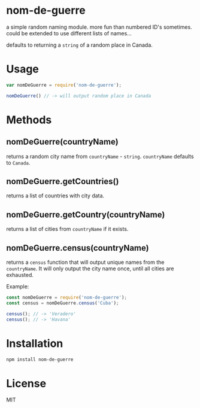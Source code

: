 # nom-de-guerre
a simple random naming module. more fun than numbered ID's sometimes.
could be extended to use different lists of names...

defaults to returning a `string` of a random place in Canada.

# Usage
```javascript
var nomDeGuerre = require('nom-de-guerre');

nomDeGuerre() // -> will output random place in Canada
```

# Methods
## nomDeGuerre(countryName)
returns a random city name from `countryName` - `string`.
`countryName` defaults to `Canada`.

## nomDeGuerre.getCountries()
returns a list of countries with city data.

## nomDeGuerre.getCountry(countryName)
returns a list of cities from `countryName` if it exists.

## nomDeGuerre.census(countryName)
returns a `census` function that will output unique names from the `countryName`. It will only output the city name once, until all cities are exhausted.

Example:
```javascript
const nomDeGuerre = require('nom-de-guerre');
const census = nomDeGuerre.census('Cuba');

census(); // -> 'Veradero'
census(); // -> 'Havana'
```

# Installation
```bash
npm install nom-de-guerre
```

# License
MIT
